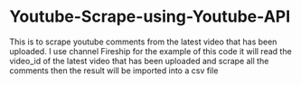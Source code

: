 # Youtube-Scrape-using-Youtube-API



This is to scrape youtube comments from the latest video that has been uploaded.
I use channel Fireship for the example of this code
it will read the video_id of the latest video that has been uploaded and scrape all the comments
then the result will be imported into a csv file
